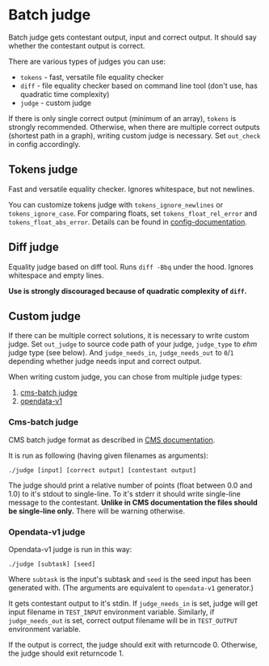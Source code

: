 # Batch judge

Batch judge gets contestant output, input and correct output.
It should say whether the contestant output is correct.

There are various types of judges you can use:
- `tokens` - fast, versatile file equality checker
- `diff` - file equality checker based on command line tool (don't use, has quadratic time complexity)
- `judge` - custom judge

If there is only single correct output (minimum of an array), `tokens` is strongly recommended.
Otherwise, when there are multiple correct outputs (shortest path in a graph), writing custom judge is necessary. Set `out_check` in config accordingly.

## Tokens judge

Fast and versatile equality checker. Ignores whitespace, but not newlines.

You can customize tokens judge with `tokens_ignore_newlines` or `tokens_ignore_case`.
For comparing floats, set `tokens_float_rel_error` and `tokens_float_abs_error`.
Details can be found in [config-documentation](/config-v3-documentation).

## Diff judge

Equality judge based on diff tool. Runs `diff -Bbq` under the hood.
Ignores whitespace and empty lines.

**Use is strongly discouraged because of quadratic complexity of `diff`.**

## Custom judge

If there can be multiple correct solutions, it is necessary to write custom judge.
Set `out_judge` to source code path of your judge, `judge_type` to *ehm* judge type (see below).
And `judge_needs_in`, `judge_needs_out` to `0`/`1` depending whether judge needs input and correct output.

When writing custom judge, you can chose from multiple judge types: 
1. [cms-batch judge](#cms-batch-judge)
2. [opendata-v1](#opendata-v1-judge)

### Cms-batch judge

CMS batch judge format as described in [CMS documentation](https://cms.readthedocs.io/en/v1.4/Task%20types.html?highlight=Manager#checker).

It is run as following (having given filenames as arguments):
```
./judge [input] [correct output] [contestant output]
```

The judge should print a relative number of points (float between 0.0 and 1.0) to it's stdout to single-line.
To it's stderr it should write single-line message to the contestant.
**Unlike in CMS documentation the files should be single-line only.** There will be warning otherwise.

### Opendata-v1 judge

Opendata-v1 judge is run in this way:
```
./judge [subtask] [seed]
```
Where `subtask` is the input's subtask and `seed` is the seed input has been generated with.
(The arguments are equivalent to `opendata-v1` generator.)

It gets contestant output to it's stdin. If `judge_needs_in` is set, judge will get
input filename in `TEST_INPUT` environment variable. Similarly, if `judge_needs_out`
is set, correct output filename will be in `TEST_OUTPUT` environment variable.

If the output is correct, the judge should exit with returncode 0.
Otherwise, the judge should exit returncode 1.

